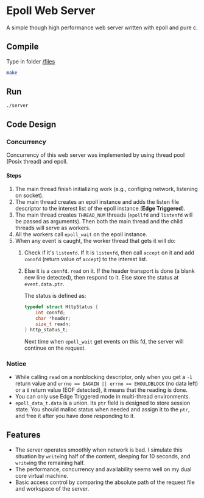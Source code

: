 # Epoll Web Server

A simple though high performance web server written with epoll and pure c.

## Compile

Type in folder [/files](./files)

```bash
make
```

## Run

```
./server
```

## Code Design

### Concurrency

Concurrency of this web server was implemented by using thread pool (Posix thread) and epoll.

#### Steps

1. The main thread finish initializing work (e.g., configing network, listening on socket).
2. The main thread creates an epoll instance and adds the listen file descriptor to the interest list of the epoll instance (**Edge Triggered**).
3. The main thread creates `THREAD_NUM` threads (`epollfd` and `listenfd` will be passed as arguments). Then both the main thread and the child threads will serve as workers.
4. All the workers call `epoll_wait` on the epoll instance. 
5. When any event is caught, the worker thread that gets it will do:
   1. Check if it's `listenfd`. If It is `listenfd`, then call `accept` on it and add `connfd` (return value of `accept`) to the interest list.
   
   2. Else it is a `connfd`. `read` on it. If the header transport is done (a blank new line detected), then respond to it. Else store the status at `event.data.ptr`.
   
      The status is defined as:
   
      ```c
      typedef struct HttpStatus {
          int connfd;
          char *header;
          size_t readn;
      } http_status_t;
      ```
      
      Next time when `epoll_wait` get events on this fd, the server will continue on the request.

### Notice

- While calling `read` on a nonblocking descriptor, only when you get a `-1` return value and `errno == EAGAIN || errno == EWOULDBLOCK` (no data left) or a `0` return value (EOF detected), it means that the reading is done.
- You can only use Edge Triggered mode in multi-thread environments.
- `epoll_data_t.data` is a union. Its `ptr` field is designed to store session state. You should malloc status when needed and assign it to the `ptr`, and free it after you have done responding to it.

## Features

- The server operates smoothly when network is bad. I simulate this situation by `write`ing half of the content, sleeping for 10 seconds, and `write`ing the remaining half.
- The performance, concurrency and availability seems well on my dual core virtual machine.
- Basic access control by comparing the absolute path of the request file and workspace of the server.
